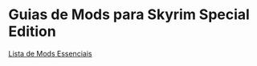 # Guias de Mods para Skyrim Special Edition 

[Lista de Mods Essenciais](https://www.youtube.com/watch?v=dQw4w9WgXcQ)
